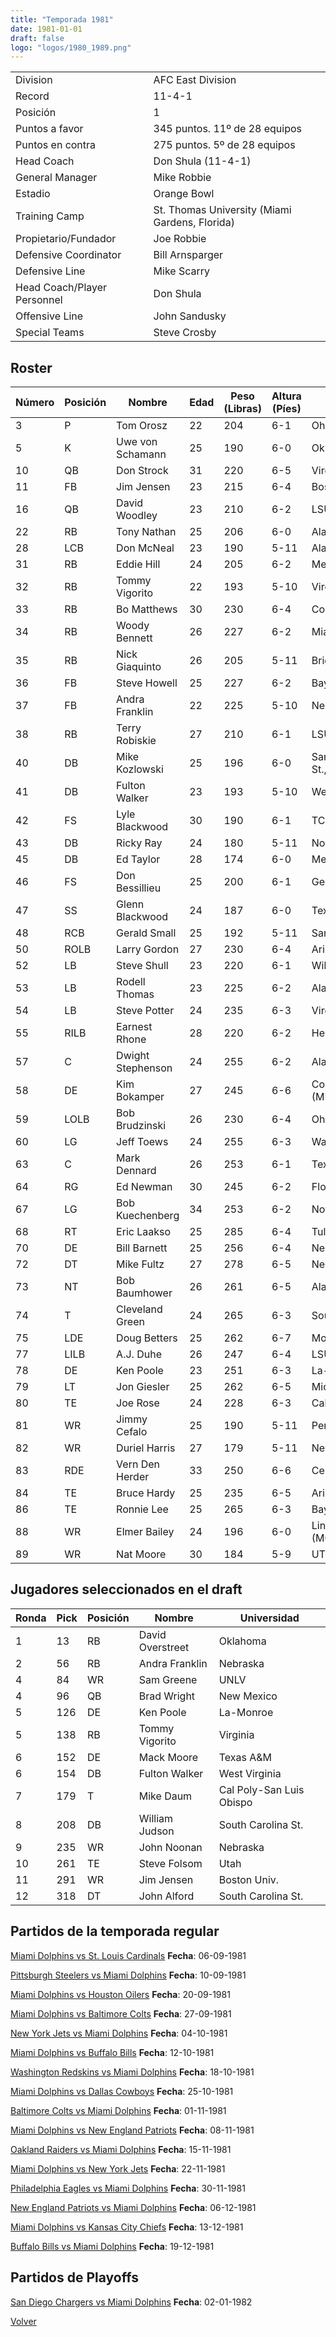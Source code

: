 ```yaml
---
title: "Temporada 1981"
date: 1981-01-01
draft: false
logo: "logos/1980_1989.png"
---
```


|                      |                      |
|-------------------------|---------------------------|
| Division               | AFC East Division            |
| Record                 | 11-4-1              |
| Posición               | 1            |
| Puntos a favor         | 345 puntos. 11º de 28 equipos           |
| Puntos en contra       | 275 puntos. 5º de 28 equipos       |
| Head Coach             | Don Shula (11-4-1)               |
| General Manager        | Mike Robbie      |
| Estadio                | Orange Bowl             |
| Training Camp          | St. Thomas University (Miami Gardens, Florida)        |
| Propietario/Fundador | Joe Robbie |
| Defensive Coordinator | Bill Arnsparger |
| Defensive Line | Mike Scarry |
| Head Coach/Player Personnel | Don Shula |
| Offensive Line | John Sandusky |
| Special Teams | Steve Crosby |


## Roster

| Número | Posición | Nombre           | Edad | Peso (Libras) | Altura (Píes) | Universidad          |
|--------|----------|------------------|------|---------------|---------------|----------------------|
| 3 | P | Tom Orosz | 22 | 204 | 6-1 | Ohio St. |
| 5 | K | Uwe von Schamann | 25 | 190 | 6-0 | Oklahoma |
| 10 | QB | Don Strock | 31 | 220 | 6-5 | Virginia Tech |
| 11 | FB | Jim Jensen | 23 | 215 | 6-4 | Boston Univ. |
| 16 | QB | David Woodley | 23 | 210 | 6-2 | LSU |
| 22 | RB | Tony Nathan | 25 | 206 | 6-0 | Alabama |
| 28 | LCB | Don McNeal | 23 | 190 | 5-11 | Alabama |
| 31 | RB | Eddie Hill | 24 | 205 | 6-2 | Memphis |
| 32 | RB | Tommy Vigorito | 22 | 193 | 5-10 | Virginia |
| 33 | RB | Bo Matthews | 30 | 230 | 6-4 | Colorado |
| 34 | RB | Woody Bennett | 26 | 227 | 6-2 | Miami (FL) |
| 35 | RB | Nick Giaquinto | 26 | 205 | 5-11 | Bridgeport,Connecticut |
| 36 | FB | Steve Howell | 25 | 227 | 6-2 | Baylor |
| 37 | FB | Andra Franklin | 22 | 225 | 5-10 | Nebraska |
| 38 | RB | Terry Robiskie | 27 | 210 | 6-1 | LSU |
| 40 | DB | Mike Kozlowski | 25 | 196 | 6-0 | San Diego St.,BYU,Colorado |
| 41 | DB | Fulton Walker | 23 | 193 | 5-10 | West Virginia |
| 42 | FS | Lyle Blackwood | 30 | 190 | 6-1 | TCU |
| 43 | DB | Ricky Ray | 24 | 180 | 5-11 | Norfolk St. |
| 45 | DB | Ed Taylor | 28 | 174 | 6-0 | Memphis |
| 46 | FS | Don Bessillieu | 25 | 200 | 6-1 | Georgia Tech |
| 47 | SS | Glenn Blackwood | 24 | 187 | 6-0 | Texas |
| 48 | RCB | Gerald Small | 25 | 192 | 5-11 | San Jose St. |
| 50 | ROLB | Larry Gordon | 27 | 230 | 6-4 | Arizona St. |
| 52 | LB | Steve Shull | 23 | 220 | 6-1 | William & Mary |
| 53 | LB | Rodell Thomas | 23 | 225 | 6-2 | Alabama St. |
| 54 | LB | Steve Potter | 24 | 235 | 6-3 | Virginia |
| 55 | RILB | Earnest Rhone | 28 | 220 | 6-2 | Henderson St. |
| 57 | C | Dwight Stephenson | 24 | 255 | 6-2 | Alabama |
| 58 | DE | Kim Bokamper | 27 | 245 | 6-6 | Concordia-Moorhead (MN),San Jose St. |
| 59 | LOLB | Bob Brudzinski | 26 | 230 | 6-4 | Ohio St. |
| 60 | LG | Jeff Toews | 24 | 255 | 6-3 | Washington |
| 63 | C | Mark Dennard | 26 | 253 | 6-1 | Texas A&M |
| 64 | RG | Ed Newman | 30 | 245 | 6-2 | Florida Atlantic,Duke |
| 67 | LG | Bob Kuechenberg | 34 | 253 | 6-2 | Notre Dame |
| 68 | RT | Eric Laakso | 25 | 285 | 6-4 | Tulane |
| 70 | DE | Bill Barnett | 25 | 256 | 6-4 | Nebraska |
| 72 | DT | Mike Fultz | 27 | 278 | 6-5 | Nebraska |
| 73 | NT | Bob Baumhower | 26 | 261 | 6-5 | Alabama |
| 74 | T | Cleveland Green | 24 | 265 | 6-3 | Southern |
| 75 | LDE | Doug Betters | 25 | 262 | 6-7 | Montana,Nevada |
| 77 | LILB | A.J. Duhe | 26 | 247 | 6-4 | LSU |
| 78 | DE | Ken Poole | 23 | 251 | 6-3 | La-Monroe |
| 79 | LT | Jon Giesler | 25 | 262 | 6-5 | Michigan |
| 80 | TE | Joe Rose | 24 | 228 | 6-3 | California |
| 81 | WR | Jimmy Cefalo | 25 | 190 | 5-11 | Penn St. |
| 82 | WR | Duriel Harris | 27 | 179 | 5-11 | New Mexico St. |
| 83 | RDE | Vern Den Herder | 33 | 250 | 6-6 | Central College (IA) |
| 84 | TE | Bruce Hardy | 25 | 235 | 6-5 | Arizona St. |
| 86 | TE | Ronnie Lee | 25 | 265 | 6-3 | Baylor |
| 88 | WR | Elmer Bailey | 24 | 196 | 6-0 | Lincoln (MO),Minnesota |
| 89 | WR | Nat Moore | 30 | 184 | 5-9 | UT Martin,Florida |


## Jugadores seleccionados en el draft

| Ronda | Pick | Posición | Nombre           | Universidad          |
|-------|------|----------|------------------|----------------------|
| 1 | 13 | RB | David Overstreet | Oklahoma |
| 2 | 56 | RB | Andra Franklin | Nebraska |
| 4 | 84 | WR | Sam Greene | UNLV |
| 4 | 96 | QB | Brad Wright | New Mexico |
| 5 | 126 | DE | Ken Poole | La-Monroe |
| 5 | 138 | RB | Tommy Vigorito | Virginia |
| 6 | 152 | DE | Mack Moore | Texas A&M |
| 6 | 154 | DB | Fulton Walker | West Virginia |
| 7 | 179 | T | Mike Daum | Cal Poly-San Luis Obispo |
| 8 | 208 | DB | William Judson | South Carolina St. |
| 9 | 235 | WR | John Noonan | Nebraska |
| 10 | 261 | TE | Steve Folsom | Utah |
| 11 | 291 | WR | Jim Jensen | Boston Univ. |
| 12 | 318 | DT | John Alford | South Carolina St. |


## Partidos de la temporada regular

[Miami Dolphins vs St. Louis Cardinals](/historia/partidos/mia-stl-19810906) **Fecha**: 06-09-1981

[Pittsburgh Steelers vs Miami Dolphins](/historia/partidos/pit-mia-19810910) **Fecha**: 10-09-1981

[Miami Dolphins vs Houston Oilers](/historia/partidos/mia-hou-19810920) **Fecha**: 20-09-1981

[Miami Dolphins vs Baltimore Colts](/historia/partidos/mia-clt-19810927) **Fecha**: 27-09-1981

[New York Jets vs Miami Dolphins](/historia/partidos/nyj-mia-19811004) **Fecha**: 04-10-1981

[Miami Dolphins vs Buffalo Bills](/historia/partidos/mia-buf-19811012) **Fecha**: 12-10-1981

[Washington Redskins vs Miami Dolphins](/historia/partidos/was-mia-19811018) **Fecha**: 18-10-1981

[Miami Dolphins vs Dallas Cowboys](/historia/partidos/mia-dal-19811025) **Fecha**: 25-10-1981

[Baltimore Colts vs Miami Dolphins](/historia/partidos/clt-mia-19811101) **Fecha**: 01-11-1981

[Miami Dolphins vs New England Patriots](/historia/partidos/mia-ne-19811108) **Fecha**: 08-11-1981

[Oakland Raiders vs Miami Dolphins](/historia/partidos/oak-mia-19811115) **Fecha**: 15-11-1981

[Miami Dolphins vs New York Jets](/historia/partidos/mia-nyj-19811122) **Fecha**: 22-11-1981

[Philadelphia Eagles vs Miami Dolphins](/historia/partidos/phi-mia-19811130) **Fecha**: 30-11-1981

[New England Patriots vs Miami Dolphins](/historia/partidos/ne-mia-19811206) **Fecha**: 06-12-1981

[Miami Dolphins vs Kansas City Chiefs](/historia/partidos/mia-kc-19811213) **Fecha**: 13-12-1981

[Buffalo Bills vs Miami Dolphins](/historia/partidos/buf-mia-19811219) **Fecha**: 19-12-1981




## Partidos de Playoffs

[San Diego Chargers vs Miami Dolphins](/historia/partidos/sd-mia-19820102) **Fecha**: 02-01-1982




[Volver](/historia)